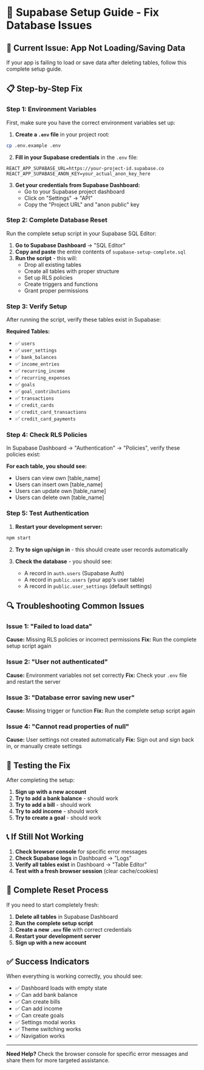 # 🔧 Supabase Setup Guide - Fix Database Issues

## 🚨 **Current Issue: App Not Loading/Saving Data**

If your app is failing to load or save data after deleting tables, follow this complete setup guide.

## 📋 **Step-by-Step Fix**

### **Step 1: Environment Variables**
First, make sure you have the correct environment variables set up:

1. **Create a `.env` file** in your project root:
```bash
cp .env.example .env
```

2. **Fill in your Supabase credentials** in the `.env` file:
```env
REACT_APP_SUPABASE_URL=https://your-project-id.supabase.co
REACT_APP_SUPABASE_ANON_KEY=your_actual_anon_key_here
```

3. **Get your credentials from Supabase Dashboard:**
   - Go to your Supabase project dashboard
   - Click on "Settings" → "API"
   - Copy the "Project URL" and "anon public" key

### **Step 2: Complete Database Reset**
Run the complete setup script in your Supabase SQL Editor:

1. **Go to Supabase Dashboard** → "SQL Editor"
2. **Copy and paste** the entire contents of `supabase-setup-complete.sql`
3. **Run the script** - this will:
   - Drop all existing tables
   - Create all tables with proper structure
   - Set up RLS policies
   - Create triggers and functions
   - Grant proper permissions

### **Step 3: Verify Setup**
After running the script, verify these tables exist in Supabase:

**Required Tables:**
- ✅ `users`
- ✅ `user_settings`
- ✅ `bank_balances`
- ✅ `income_entries`
- ✅ `recurring_income`
- ✅ `recurring_expenses`
- ✅ `goals`
- ✅ `goal_contributions`
- ✅ `transactions`
- ✅ `credit_cards`
- ✅ `credit_card_transactions`
- ✅ `credit_card_payments`

### **Step 4: Check RLS Policies**
In Supabase Dashboard → "Authentication" → "Policies", verify these policies exist:

**For each table, you should see:**
- Users can view own [table_name]
- Users can insert own [table_name]
- Users can update own [table_name]
- Users can delete own [table_name]

### **Step 5: Test Authentication**
1. **Restart your development server:**
```bash
npm start
```

2. **Try to sign up/sign in** - this should create user records automatically

3. **Check the database** - you should see:
   - A record in `auth.users` (Supabase Auth)
   - A record in `public.users` (your app's user table)
   - A record in `public.user_settings` (default settings)

## 🔍 **Troubleshooting Common Issues**

### **Issue 1: "Failed to load data"**
**Cause:** Missing RLS policies or incorrect permissions
**Fix:** Run the complete setup script again

### **Issue 2: "User not authenticated"**
**Cause:** Environment variables not set correctly
**Fix:** Check your `.env` file and restart the server

### **Issue 3: "Database error saving new user"**
**Cause:** Missing trigger or function
**Fix:** Run the complete setup script again

### **Issue 4: "Cannot read properties of null"**
**Cause:** User settings not created automatically
**Fix:** Sign out and sign back in, or manually create settings

## 🧪 **Testing the Fix**

After completing the setup:

1. **Sign up with a new account**
2. **Try to add a bank balance** - should work
3. **Try to add a bill** - should work
4. **Try to add income** - should work
5. **Try to create a goal** - should work

## 📞 **If Still Not Working**

1. **Check browser console** for specific error messages
2. **Check Supabase logs** in Dashboard → "Logs"
3. **Verify all tables exist** in Dashboard → "Table Editor"
4. **Test with a fresh browser session** (clear cache/cookies)

## 🔄 **Complete Reset Process**

If you need to start completely fresh:

1. **Delete all tables** in Supabase Dashboard
2. **Run the complete setup script**
3. **Create a new `.env` file** with correct credentials
4. **Restart your development server**
5. **Sign up with a new account**

## ✅ **Success Indicators**

When everything is working correctly, you should see:

- ✅ Dashboard loads with empty state
- ✅ Can add bank balance
- ✅ Can create bills
- ✅ Can add income
- ✅ Can create goals
- ✅ Settings modal works
- ✅ Theme switching works
- ✅ Navigation works

---

**Need Help?** Check the browser console for specific error messages and share them for more targeted assistance.